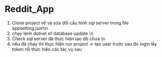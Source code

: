 # Reddit_App
1. Clone project về và sửa đổi cấu hình sql server trong file appsetting.json\n
2. chạy lệnh dotnet ef database update \n
3. Check sql server đã thực hiện tạo db chưa \n
4. nếu đã chạy thì thực hiện run project -> tạo user trước sau đó login lấy token rồi thực hiện các tác vụ sau 
